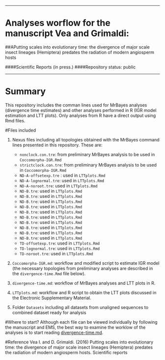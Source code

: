 ------------------------------
# Analyses worflow for the manuscript Vea and Grimaldi: 
##APutting scales into evolutionary time: the divergence of major scale insect lineages (Hemiptera) predates the radiation of modern angiosperm hosts


####Scientific Reports (in press.)
####Repository status: public

-----------------------------



# Summary
This repository includes the comman lines used for MrBayes analyses (divergence time estimates) and other analyses performed in R (IGR model estimation and LTT plots). Only analyses from R have a direct output using Rmd files.


#Files included
1. Nexus files including all topologies obtained with the MrBayes command lines presented in this repository. These are:
	- `nonclock.con.tre`: from preliminary MrBayes analysis to be used in `Coccomorpha-IGR.Rmd`
	- `strictclock.con.tre`: from preliminary MrBayes analysis to be used in `Coccomorpha-IGR.Rmd`
	- `ND-A-offsetexp.tre` : used in `LTTplots.Rmd`
	- `ND-A-lognormal.tre`: used in `LTTplots.Rmd`
	- `ND-A-noroot.tre`: used in `LTTplots.Rmd`
	- `ND-B.tre`: used in `LTTplots.Rmd`
	- `ND-B.tre`: used in `LTTplots.Rmd`
	- `ND-B.tre`: used in `LTTplots.Rmd`
	- `ND-B.tre`: used in `LTTplots.Rmd`
	- `ND-B.tre`: used in `LTTplots.Rmd`
	- `ND-B.tre`: used in `LTTplots.Rmd`
	- `ND-B.tre`: used in `LTTplots.Rmd`
	- `ND-B.tre`: used in `LTTplots.Rmd`
	- `ND-B.tre`: used in `LTTplots.Rmd`
	- `ND-B.tre`: used in `LTTplots.Rmd`
	- `TD-offsetexp.tre`: used in `LTTplots.Rmd`
	- `TD-lognormal.tre`: used in `LTTplots.Rmd`
	- `TD-noroot.tre`: used in `LTTplots.Rmd`


2. `Coccomorpha-IGR.md`: workflow and modified script to estimate IGR model (the necessary topologies from preliminary analyses are described in the `divergence-time.Rmd` file below).

3. `divergence-time.md`: workflow of MrBayes analyses and LTT plots in R.

4. `LTTplots.md`: workflow and R script to obtain the LTT plots discussed in the Electronic Supplementary Material. 

5. Folder `Datasets` including all datasets from unaligned sequences to combined dataset ready for analysis


#Where to start?
Although each file can be viewed individually by following the manuscript and EMS, the best way to examine the worklow of the analyses is to start reading [divergence-time.md](https://github.com/zourloubidou/Coccomorpha-divergence-time/blob/master/divergence-time.md).

#Reference
Vea I. and D. Grimaldi. (2016) Putting scales into evolutionary time: the divergence of major scale insect lineages (Hemiptera) predates the radiation of modern angiosperm hosts. Scientific reports
